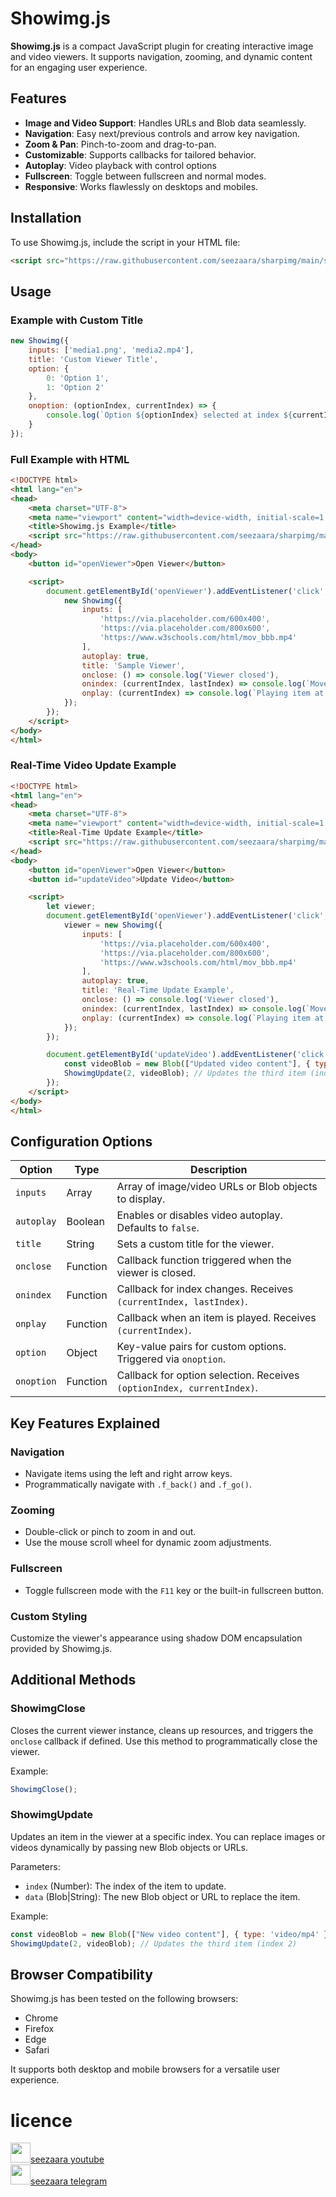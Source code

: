 # Showimg.js

**Showimg.js** is a compact JavaScript plugin for creating interactive image and video viewers. It supports navigation, zooming, and dynamic content for an engaging user experience.



## Features

- **Image and Video Support**: Handles URLs and Blob data seamlessly.
- **Navigation**: Easy next/previous controls and arrow key navigation.
- **Zoom & Pan**: Pinch-to-zoom and drag-to-pan.
- **Customizable**: Supports callbacks for tailored behavior.
- **Autoplay**: Video playback with control options
- **Fullscreen**: Toggle between fullscreen and normal modes.
- **Responsive**: Works flawlessly on desktops and mobiles.



## Installation

To use Showimg.js, include the script in your HTML file:

```html
<script src="https://raw.githubusercontent.com/seezaara/sharpimg/main/showimg.min.js"></script>
```



## Usage

### Example with Custom Title

```javascript
new Showimg({
    inputs: ['media1.png', 'media2.mp4'],
    title: 'Custom Viewer Title',
    option: {
        0: 'Option 1',
        1: 'Option 2'
    },
    onoption: (optionIndex, currentIndex) => {
        console.log(`Option ${optionIndex} selected at index ${currentIndex}`);
    }
});
```

### Full Example with HTML

```html
<!DOCTYPE html>
<html lang="en">
<head>
    <meta charset="UTF-8">
    <meta name="viewport" content="width=device-width, initial-scale=1.0">
    <title>Showimg.js Example</title>
    <script src="https://raw.githubusercontent.com/seezaara/sharpimg/main/showimg.min.js"></script>
</head>
<body>
    <button id="openViewer">Open Viewer</button>

    <script>
        document.getElementById('openViewer').addEventListener('click', () => {
            new Showimg({
                inputs: [
                    'https://via.placeholder.com/600x400',
                    'https://via.placeholder.com/800x600',
                    'https://www.w3schools.com/html/mov_bbb.mp4'
                ],
                autoplay: true,
                title: 'Sample Viewer',
                onclose: () => console.log('Viewer closed'),
                onindex: (currentIndex, lastIndex) => console.log(`Moved from ${lastIndex} to ${currentIndex}`),
                onplay: (currentIndex) => console.log(`Playing item at index ${currentIndex}`)
            });
        });
    </script>
</body>
</html>
```

### Real-Time Video Update Example

```html
<!DOCTYPE html>
<html lang="en">
<head>
    <meta charset="UTF-8">
    <meta name="viewport" content="width=device-width, initial-scale=1.0">
    <title>Real-Time Update Example</title>
    <script src="https://raw.githubusercontent.com/seezaara/sharpimg/main/showimg.min.js"></script>
</head>
<body>
    <button id="openViewer">Open Viewer</button>
    <button id="updateVideo">Update Video</button>

    <script>
        let viewer;
        document.getElementById('openViewer').addEventListener('click', () => {
            viewer = new Showimg({
                inputs: [
                    'https://via.placeholder.com/600x400',
                    'https://via.placeholder.com/800x600',
                    'https://www.w3schools.com/html/mov_bbb.mp4'
                ],
                autoplay: true,
                title: 'Real-Time Update Example',
                onclose: () => console.log('Viewer closed'),
                onindex: (currentIndex, lastIndex) => console.log(`Moved from ${lastIndex} to ${currentIndex}`),
                onplay: (currentIndex) => console.log(`Playing item at index ${currentIndex}`)
            });
        });

        document.getElementById('updateVideo').addEventListener('click', () => {
            const videoBlob = new Blob(["Updated video content"], { type: 'video/mp4' }); // Example Blob
            ShowimgUpdate(2, videoBlob); // Updates the third item (index 2)
        });
    </script>
</body>
</html>
```



## Configuration Options

| Option     | Type     | Description                                                            |
| ---------- | -------- | ---------------------------------------------------------------------- |
| `inputs`   | Array    | Array of image/video URLs or Blob objects to display.                  |
| `autoplay` | Boolean  | Enables or disables video autoplay. Defaults to `false`.               |
| `title`    | String   | Sets a custom title for the viewer.                                    |
| `onclose`  | Function | Callback function triggered when the viewer is closed.                 |
| `onindex`  | Function | Callback for index changes. Receives `(currentIndex, lastIndex)`.      |
| `onplay`   | Function | Callback when an item is played. Receives `(currentIndex)`.            |
| `option`   | Object   | Key-value pairs for custom options. Triggered via `onoption`.          |
| `onoption` | Function | Callback for option selection. Receives `(optionIndex, currentIndex)`. |



## Key Features Explained

### Navigation

- Navigate items using the left and right arrow keys.
- Programmatically navigate with `.f_back()` and `.f_go()`.

### Zooming

- Double-click or pinch to zoom in and out.
- Use the mouse scroll wheel for dynamic zoom adjustments.

### Fullscreen

- Toggle fullscreen mode with the `F11` key or the built-in fullscreen button.

### Custom Styling

Customize the viewer's appearance using shadow DOM encapsulation provided by Showimg.js.


## Additional Methods

### ShowimgClose

Closes the current viewer instance, cleans up resources, and triggers the `onclose` callback if defined. Use this method to programmatically close the viewer.

Example:

```javascript
ShowimgClose();
```

### ShowimgUpdate

Updates an item in the viewer at a specific index. You can replace images or videos dynamically by passing new Blob objects or URLs.

Parameters:
- `index` (Number): The index of the item to update.
- `data` (Blob|String): The new Blob object or URL to replace the item.

Example:

```javascript
const videoBlob = new Blob(["New video content"], { type: 'video/mp4' });
ShowimgUpdate(2, videoBlob); // Updates the third item (index 2)
```



## Browser Compatibility

Showimg.js has been tested on the following browsers:

- Chrome
- Firefox
- Edge
- Safari

It supports both desktop and mobile browsers for a versatile user experience.



# licence
 <p>
    <img width="32px" src="https://raw.githubusercontent.com/seezaara/RocketV2ray/main/doc/logo.png"><a href="https://www.youtube.com/@seezaara">seezaara youtube</a>
<br>
    <img width="32px" src="https://raw.githubusercontent.com/seezaara/RocketV2ray/main/doc/logo.png"><a href="https://t.me/seezaara">seezaara telegram</a>
</p>

